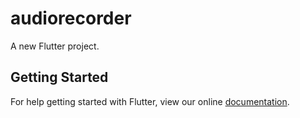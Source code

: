 # audiorecorder

A new Flutter project.

## Getting Started

For help getting started with Flutter, view our online
[documentation](https://flutter.io/).
